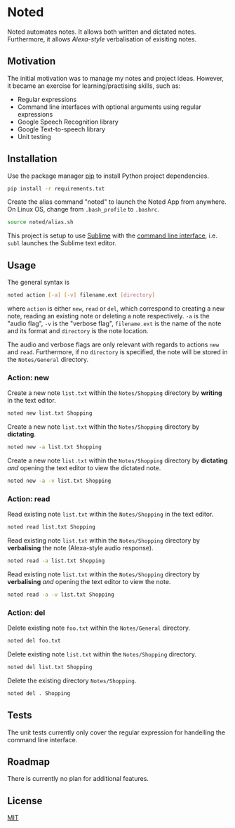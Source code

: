 # Noted
Noted automates notes. It allows both written and dictated notes. Furthermore, it allows *Alexa-style* verbalisation of exisiting notes.

## Motivation
The initial motivation was to manage my notes and project ideas. However, it became an exercise for learning/practising skills, such as:
- Regular expressions
- Command line interfaces with optional arguments using regular expressions
- Google Speech Recognition library
- Google Text-to-speech library
- Unit testing

## Installation
Use the package manager [pip](https://pip.pypa.io/en/stable/) to install Python project dependencies.

```bash
pip install -r requirements.txt
```

Create the alias command "noted" to launch the Noted App from anywhere. On Linux OS, change from `.bash_profile` to `.bashrc`.
```bash
source noted/alias.sh
```

This project is setup to use [Sublime](https://www.sublimetext.com/) with the [command line interface](https://www.sublimetext.com/docs/command_line.html), i.e. `subl` launches the Sublime text editor.

## Usage
The general syntax is

```bash
noted action [-a] [-v] filename.ext [directory]
```

where `action` is either `new`, `read` or `del`, which correspond to creating a new note, reading an existing note or deleting a note respectively. `-a` is the "audio flag", `-v` is the "verbose flag", `filename.ext` is the name of the note and its format and `directory` is the note location.

The audio and verbose flags are only relevant with regards to actions `new` and `read`. Furthermore, if no `directory` is specified, the note will be stored in the `Notes/General` directory.

### Action: new
Create a new note `list.txt` within the `Notes/Shopping` directory by **writing** in the text editor.
```bash
noted new list.txt Shopping
```
Create a new note `list.txt` within the `Notes/Shopping` directory by **dictating**.
```bash
noted new -a list.txt Shopping
```
Create a new note `list.txt` within the `Notes/Shopping` directory by **dictating** *and* opening the text editor to view the dictated note.
```bash
noted new -a -v list.txt Shopping
```

### Action: read
Read existing note `list.txt` within the `Notes/Shopping` in the text editor.
```bash
noted read list.txt Shopping
```
Read existing note `list.txt` within the `Notes/Shopping` directory by **verbalising** the note (Alexa-style audio response).
```bash
noted read -a list.txt Shopping
```
Read existing note `list.txt` within the `Notes/Shopping` directory by **verbalising** *and* opening the text editor to view the note.
```bash
noted read -a -v list.txt Shopping
```

### Action: del
Delete existing note `foo.txt` within the `Notes/General` directory.
```bash
noted del foo.txt
```
Delete existing note `list.txt` within the `Notes/Shopping` directory.
```bash
noted del list.txt Shopping
```
Delete the existing directory `Notes/Shopping`.
```bash
noted del . Shopping
```

## Tests
The unit tests currently only cover the regular expression for handelling the command line interface.

## Roadmap
There is currently no plan for additional features.

## License
[MIT](https://choosealicense.com/licenses/mit/)



